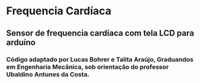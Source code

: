 # Frequencia Cardíaca
## Sensor de frequencia cardíaca com tela LCD para arduíno

### Código adaptado por Lucas Bohrer e Talita Araújo, Graduandos em Engenharia Mecânica, sob orientação do professor Ubaldino Antunes da Costa.
